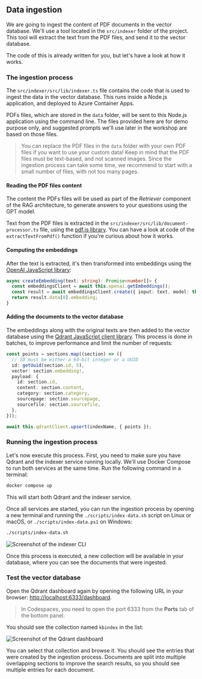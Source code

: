 ## Data ingestion

We are going to ingest the content of PDF documents in the vector database. We'll use a
tool located in the `src/indexer` folder of the project. This tool will extract the text from the PDF files, and send it to the vector database.

The code of this is already written for you, but let's have a look at how it works.

### The ingestion process

The `src/indexer/src/lib/indexer.ts` file contains the code that is used to ingest the data in the vector database. This runs inside a Node.js application, and deployed to Azure Container Apps.

PDFs files, which are stored in the `data` folder, will be sent to this Node.js application using the command line. The files provided here are for demo purpose only, and suggested prompts we'll use later in the workshop are based on those files.

<div class="tip" data-title="tip">

> You can replace the PDF files in the `data` folder with your own PDF files if you want to use your custom data! Keep in mind that the PDF files must be text-based, and not scanned images. Since the ingestion process can take some time, we recommend to start with a small number of files, with not too many pages.

</div>

#### Reading the PDF files content

The content the PDFs files will be used as part of the *Retriever* component of the RAG architecture, to generate answers to your questions using the GPT model.

Text from the PDF files is extracted in the `src/indexer/src/lib/document-processor.ts` file, using the [pdf.js library](https://mozilla.github.io/pdf.js/). You can have a look at code of the `extractTextFromPdf()` function if you're curious about how it works.

#### Computing the embeddings

After the text is extracted, it's then transformed into embeddings using the [OpenAI JavaScript library](https://github.com/openai/openai-node):

```ts
async createEmbedding(text: string): Promise<number[]> {
  const embeddingsClient = await this.openai.getEmbeddings();
  const result = await embeddingsClient.create({ input: text, model: this.embeddingModelName });
  return result.data[0].embedding;
}
```

#### Adding the documents to the vector database

The embeddings along with the original texts are then added to the vector database using the [Qdrant JavaScript client library](https://www.npmjs.com/package/@qdrant/qdrant-js). This process is done in batches, to improve performance and limit the number of requests:

```ts
const points = sections.map((section) => ({
  // ID must be either a 64-bit integer or a UUID
  id: getUuid(section.id, 5),
  vector: section.embedding!,
  payload: {
    id: section.id,
    content: section.content,
    category: section.category,
    sourcepage: section.sourcepage,
    sourcefile: section.sourcefile,
  },
}));

await this.qdrantClient.upsert(indexName, { points });
```

### Running the ingestion process

Let's now execute this process. First, you need to make sure you have Qdrant and the indexer service running locally. We'll use Docker Compose to run both services at the same time. Run the following command in a terminal:

```bash
docker compose up
```

This will start both Qdrant and the indexer service.

Once all services are started, you can run the ingestion process by opening a new terminal and running the `./scripts/index-data.sh` script on Linux or macOS, or `./scripts/index-data.ps1` on Windows:

```bash
./scripts/index-data.sh
```

![Screenshot of the indexer CLI](./assets/indexer-cli.png)

Once this process is executed, a new collection will be available in your database, where you can see the documents that were ingested.

### Test the vector database

Open the Qdrant dashboard again by opening the following URL in your browser: [http://localhost:6333/dashboard](http://localhost:6333/dashboard).

<div class="tip" data-title="tip">

> In Codespaces, you need to open the port 6333 from the **Ports** tab of the bottom panel.

</div>

You should see the collection named `kbindex` in the list:

![Screenshot of the Qdrant dashboard](./assets/qdrant-dashboard.png)

You can select that collection and browse it. You should see the entries that were created by the ingestion process. Documents are split into multiple overlapping sections to improve the search results, so you should see multiple entries for each document.

